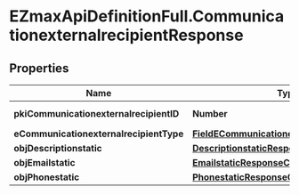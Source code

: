 # EZmaxApiDefinitionFull.CommunicationexternalrecipientResponse

## Properties

Name | Type | Description | Notes
------------ | ------------- | ------------- | -------------
**pkiCommunicationexternalrecipientID** | **Number** | The unique ID of the Communicationexternalrecipient | 
**eCommunicationexternalrecipientType** | [**FieldECommunicationexternalrecipientType**](FieldECommunicationexternalrecipientType.md) |  | 
**objDescriptionstatic** | [**DescriptionstaticResponseCompound**](DescriptionstaticResponseCompound.md) |  | 
**objEmailstatic** | [**EmailstaticResponseCompound**](EmailstaticResponseCompound.md) |  | [optional] 
**objPhonestatic** | [**PhonestaticResponseCompound**](PhonestaticResponseCompound.md) |  | [optional] 


